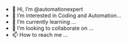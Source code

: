 - 👋 Hi, I’m @automationexpert
- 👀 I’m interested in Coding and Automation...
- 🌱 I’m currently learning ...
- 💞️ I’m looking to collaborate on ...
- 📫 How to reach me ...

<!---
automatioexpert/automatioexpert is a ✨ special ✨ repository because its `README.md` (this file) appears on your GitHub profile.
You can click the Preview link to take a look at your changes.
--->
